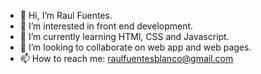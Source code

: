 - 👋 Hi, I’m Raul Fuentes.
- 👀 I’m interested in front end development.
- 🌱 I’m currently learning HTMl, CSS and Javascript.
- 💞️ I’m looking to collaborate on web app and web pages.
- 📫 How to reach me: raulfuentesblanco@gmail.com

<!---
rfuentes89/rfuentes89 is a ✨ special ✨ repository because its `README.md` (this file) appears on your GitHub profile.
You can click the Preview link to take a look at your changes.
--->
